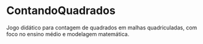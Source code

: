 # ContandoQuadrados
Jogo didático para contagem de quadrados em malhas quadriculadas, com foco no ensino médio e modelagem matemática.
